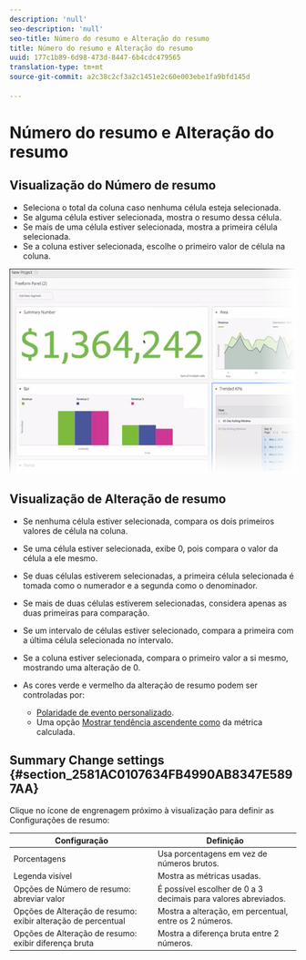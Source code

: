 ```yaml
---
description: 'null'
seo-description: 'null'
seo-title: Número do resumo e Alteração do resumo
title: Número do resumo e Alteração do resumo
uuid: 177c1b89-6d98-473d-8447-6b4cdc479565
translation-type: tm+mt
source-git-commit: a2c38c2cf3a2c1451e2c60e003ebe1fa9bfd145d

---
```



# Número do resumo e Alteração do resumo

## Visualização do Número de resumo

* Seleciona o total da coluna caso nenhuma célula esteja selecionada.
* Se alguma célula estiver selecionada, mostra o resumo dessa célula.
* Se mais de uma célula estiver selecionada, mostra a primeira célula selecionada.
* Se a coluna estiver selecionada, escolhe o primeiro valor de célula na coluna.

![](assets/summary-number.png)

## Visualização de Alteração de resumo

* Se nenhuma célula estiver selecionada, compara os dois primeiros valores de célula na coluna.
* Se uma célula estiver selecionada, exibe 0, pois compara o valor da célula a ele mesmo.
* Se duas células estiverem selecionadas, a primeira célula selecionada é tomada como o numerador e a segunda como o denominador.
* Se mais de duas células estiverem selecionadas, considera apenas as duas primeiras para comparação.
* Se um intervalo de células estiver selecionado, compara a primeira com a última célula selecionada no intervalo.
* Se a coluna estiver selecionada, compara o primeiro valor a si mesmo, mostrando uma alteração de 0.
* As cores verde e vermelho da alteração de resumo podem ser controladas por:

   * [Polaridade de evento personalizado](https://marketing.adobe.com/resources/help/en_US/reference/success_event.html).
   * Uma opção [Mostrar tendência ascendente como](https://marketing.adobe.com/resources/help/en_US/analytics/calcmetrics/cm_build_metrics.html) da métrica calculada.

## Summary Change settings {#section_2581AC0107634FB4990AB8347E5897AA}

Clique no ícone de engrenagem próximo à visualização para definir as Configurações de resumo:

| Configuração | Definição |
|--- |--- |
| Porcentagens | Usa porcentagens em vez de números brutos. |
| Legenda visível | Mostra as métricas usadas. |
| Opções de Número de resumo: abreviar valor | É possível escolher de 0 a 3 decimais para valores abreviados. |
| Opções de Alteração de resumo: exibir alteração de percentual | Mostra a alteração, em percentual, entre os 2 números. |
| Opções de Alteração de resumo: exibir diferença bruta | Mostra a diferença bruta entre 2 números. |